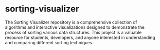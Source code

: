 # sorting-visualizer
The Sorting Visualizer repository is a comprehensive collection of algorithms and interactive visualizations designed to demonstrate the process of sorting various data structures. This project is a valuable resource for students, developers, and anyone interested in understanding and comparing different sorting techniques.
